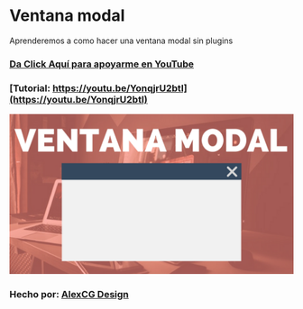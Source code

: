 # Ventana modal

Aprenderemos a como hacer una ventana modal sin plugins

### [Da Click Aquí para apoyarme en YouTube](https://www.youtube.com/c/AlexCGDesign?sub_confirmation=1)

### [Tutorial: https://youtu.be/YonqjrU2btI](https://youtu.be/YonqjrU2btI)

![AlexCG Design](https://github.com/AlexCGDesign/Ventana-Modal-SinPlugins/blob/master/Modal/VENTANA%20MODAL.png)

### Hecho por: [AlexCG Design](https://www.youtube.com/c/AlexCGDesign?sub_confirmation=1)
